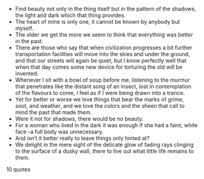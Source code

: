  - Find beauty not only in the thing itself but in the pattern of the shadows, the light and dark which that thing provides.
 - The heart of mine is only one, it cannot be known by anybody but myself.
 - The older we get the more we seem to think that everything was better in the past.
 - There are those who say that when civilization progresses a bit further transportation facilities will move into the skies and under the ground, and that our streets will again be quiet, but I know perfectly well that when that day comes some new device for torturing the old will be invented.
 - Whenever I sit with a bowl of soup before me, listening to the murmur that penetrates like the distant song of an insect, lost in contemplation of the flavours to come, I feel as if I were being drawn into a trance.
 - Yet for better or worse we love things that bear the marks of grime, soot, and weather, and we love the colors and the sheen that call to mind the past that made them.
 - Were it not for shadows, there would be no beauty.
 - For a woman who lived in the dark it was enough if she had a faint, white face -a full body was unnecessary.
 - And isn’t it better really to leave things only hinted at?
 - We delight in the mere sight of the delicate glow of fading rays clinging to the surface of a dusky wall, there to live out what little life remains to them.

10 quotes
